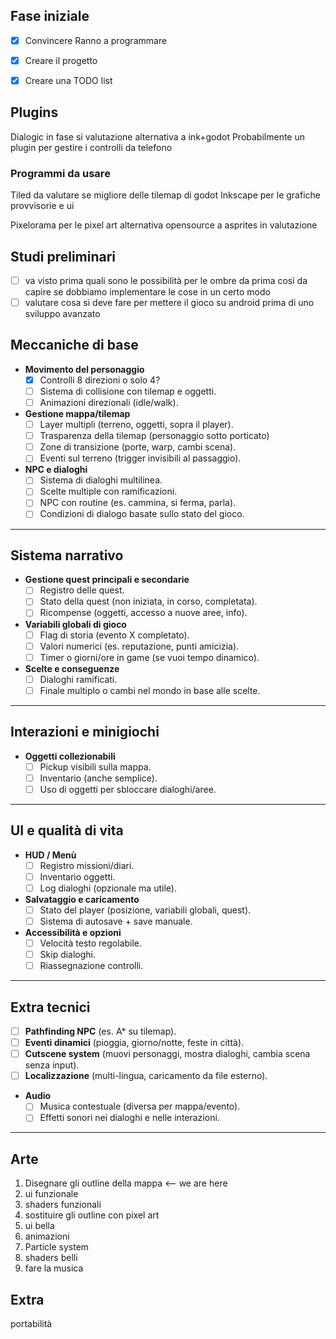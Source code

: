 ## Fase iniziale 
- [x] Convincere Ranno a programmare
- [x] Creare il progetto
- [x] Creare una TODO list


## Plugins
Dialogic 
	in fase si valutazione
	alternativa a ink+godot
Probabilmente un plugin per gestire i controlli da telefono

### Programmi da usare
Tiled 
	da valutare se migliore delle tilemap di godot
Inkscape 
	per le grafiche provvisorie e ui
	
Pixelorama 
	per le pixel art
	alternativa opensource a asprites 
	in valutazione

## Studi preliminari 
- [ ] va visto prima quali sono le possibilità per le ombre da prima così da capire se dobbiamo implementare le cose in un certo modo
- [ ] valutare cosa si deve fare per mettere il gioco su android prima di uno sviluppo avanzato

## Meccaniche di base

- **Movimento del personaggio**
	- [x] Controlli 8 direzioni o solo 4?
	- [ ] Sistema di collisione con tilemap e oggetti.
	- [ ] Animazioni direzionali (idle/walk).
- **Gestione mappa/tilemap**
	- [ ] Layer multipli (terreno, oggetti, sopra il player).
	- [ ] Trasparenza della tilemap (personaggio sotto porticato)
	- [ ] Zone di transizione (porte, warp, cambi scena).
	- [ ] Eventi sul terreno (trigger invisibili al passaggio).
- **NPC e dialoghi**
	- [ ] Sistema di dialoghi multilinea.
	- [ ] Scelte multiple con ramificazioni.
	- [ ] NPC con routine (es. cammina, si ferma, parla).
	- [ ] Condizioni di dialogo basate sullo stato del gioco.

---

##  Sistema narrativo

- **Gestione quest principali e secondarie**
	- [ ] Registro delle quest.
	- [ ] Stato della quest (non iniziata, in corso, completata).
	- [ ] Ricompense (oggetti, accesso a nuove aree, info).
- **Variabili globali di gioco**
	- [ ] Flag di storia (evento X completato).
	- [ ] Valori numerici (es. reputazione, punti amicizia).
	- [ ] Timer o giorni/ore in game (se vuoi tempo dinamico).
- **Scelte e conseguenze**
	- [ ] Dialoghi ramificati.
	- [ ] Finale multiplo o cambi nel mondo in base alle scelte.

---

##  Interazioni e minigiochi

- **Oggetti collezionabili**
	- [ ] Pickup visibili sulla mappa.
	- [ ] Inventario (anche semplice).
	- [ ] Uso di oggetti per sbloccare dialoghi/aree.

---

##  UI e qualità di vita

- **HUD / Menù**
	- [ ] Registro missioni/diari.
	- [ ] Inventario oggetti.
	- [ ] Log dialoghi (opzionale ma utile).
- **Salvataggio e caricamento**
	- [ ] Stato del player (posizione, variabili globali, quest).
	- [ ] Sistema di autosave + save manuale.
- **Accessibilità e opzioni**
	- [ ] Velocità testo regolabile.
	- [ ] Skip dialoghi.
	- [ ] Riassegnazione controlli.

---

##  Extra tecnici 

- [ ] **Pathfinding NPC** (es. A* su tilemap).
- [ ] **Eventi dinamici** (pioggia, giorno/notte, feste in città).
- [ ] **Cutscene system** (muovi personaggi, mostra dialoghi, cambia scena senza input).
- [ ] **Localizzazione** (multi-lingua, caricamento da file esterno).
- **Audio**
	- [ ] Musica contestuale (diversa per mappa/evento).
	- [ ] Effetti sonori nei dialoghi e nelle interazioni.

---

## Arte 
1. Disegnare gli outline della mappa <-- we are here
2. ui funzionale
3. shaders funzionali 
4. sostituire gli outline con pixel art 
5. ui bella 
6. animazioni
7. Particle system 
8. shaders belli
9. fare la musica 

## Extra 
portabilità 
